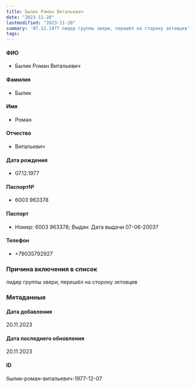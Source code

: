 ```yaml
---
title: Былик Роман Витальевич
date: "2023-11-20"
lastmodified: "2023-11-20"
summary: '07.12.1977 лидер группы звери, перешёл на сторону зетовцев'
tags: 
---
```

<!--# pp2-->
<!--## Фигурант-->
<!--### Личные данные-->
#### ФИО
- Былик Роман Витальевич
#### Фамилия
- Былик
#### Имя
- Роман
#### Отчество
- Витальевич
#### Дата рождения
- 07.12.1977
#### Паспорт№
- 6003 963378
#### Паспорт
- Номер: 6003 963378; Выдан: Дата выдачи 07-06-2003?
#### Телефон
- +79035792927
### Причина включения в список
лидер группы звери, перешёл на сторону зетовцев
### Метаданные
#### Дата добавления
20.11.2023
#### Дата последнего обновления
20.11.2023
#### ID
былик-роман-витальевич-1977-12-07
<!--## END;-->

